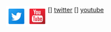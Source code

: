[<img align="left" alt="Twitter"  width="48px" height="48px" src="./img/tw.png"/>] [twitter]
[<img align="left" alt="YouTube"  width="48px" height="48px" src="./img/yt.png"/>] [youtube]

[twitter]: https://twitter.com/DimitrisEbrahim
[youtube]: https://www.youtube.com/channel/UCJQ_4gnMa7A49orDybZl7hA